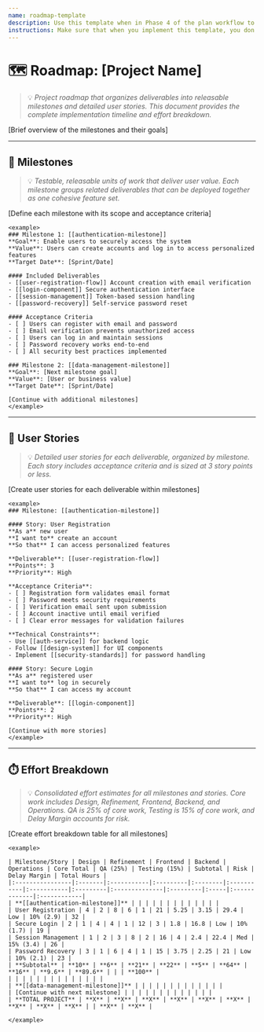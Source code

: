 ```yaml
---
name: roadmap-template
description: Use this template when in Phase 4 of the plan workflow to create a project roadmap that organizes deliverables into milestones and create user stories with effort estimates.
instructions: Make sure that when you implement this template, you don't include these instructions or any other front matter from this template in your work. Output should always and only be the markdown part outside of the front matter. Never include any tags like <example>, <commentary>, or similar tags - these serve only to increase clarity about implementation. Always use single [ ] brackets to indicate instructions the implementer should follow. When referencing other documents from this project, use wikilinks format [[filename-wikilink-example]] to reference them. Do not include the file extension or path.
---
```

# 🗺️ Roadmap: [Project Name]
> 💡 *Project roadmap that organizes deliverables into releasable milestones and detailed user stories. This document provides the complete implementation timeline and effort breakdown.*

[Brief overview of the milestones and their goals]

---

## 🎯 Milestones
> 💡 *Testable, releasable units of work that deliver user value. Each milestone groups related deliverables that can be deployed together as one cohesive feature set.*

[Define each milestone with its scope and acceptance criteria]

```
<example>
### Milestone 1: [[authentication-milestone]]
**Goal**: Enable users to securely access the system
**Value**: Users can create accounts and log in to access personalized features
**Target Date**: [Sprint/Date]

#### Included Deliverables
- [[user-registration-flow]] Account creation with email verification
- [[login-component]] Secure authentication interface
- [[session-management]] Token-based session handling
- [[password-recovery]] Self-service password reset

#### Acceptance Criteria
- [ ] Users can register with email and password
- [ ] Email verification prevents unauthorized access
- [ ] Users can log in and maintain sessions
- [ ] Password recovery works end-to-end
- [ ] All security best practices implemented

### Milestone 2: [[data-management-milestone]]
**Goal**: [Next milestone goal]
**Value**: [User or business value]
**Target Date**: [Sprint/Date]

[Continue with additional milestones]
</example>
```

---

## 📝 User Stories
> 💡 *Detailed user stories for each deliverable, organized by milestone. Each story includes acceptance criteria and is sized at 3 story points or less.*

[Create user stories for each deliverable within milestones]

```
<example>
### Milestone: [[authentication-milestone]]

#### Story: User Registration
**As a** new user  
**I want to** create an account  
**So that** I can access personalized features

**Deliverable**: [[user-registration-flow]]
**Points**: 3
**Priority**: High

**Acceptance Criteria**:
- [ ] Registration form validates email format
- [ ] Password meets security requirements
- [ ] Verification email sent upon submission
- [ ] Account inactive until email verified
- [ ] Clear error messages for validation failures

**Technical Constraints**:
- Use [[auth-service]] for backend logic
- Follow [[design-system]] for UI components
- Implement [[security-standards]] for password handling

#### Story: Secure Login
**As a** registered user  
**I want to** log in securely  
**So that** I can access my account

**Deliverable**: [[login-component]]
**Points**: 2
**Priority**: High

[Continue with more stories]
</example>
```

---

## ⏱️ Effort Breakdown
> 💡 *Consolidated effort estimates for all milestones and stories. Core work includes Design, Refinement, Frontend, Backend, and Operations. QA is 25% of core work, Testing is 15% of core work, and Delay Margin accounts for risk.*

[Create effort breakdown table for all milestones]

```
<example>

| Milestone/Story | Design | Refinement | Frontend | Backend | Operations | Core Total | QA (25%) | Testing (15%) | Subtotal | Risk | Delay Margin | Total Hours |
|:----------------|:-------|:-----------|:---------|:--------|:-----------|:-----------|:---------|:--------------|:---------|:-----|:-------------|:------------|
| **[[authentication-milestone]]** | | | | | | | | | | | | |
| User Registration | 4 | 2 | 8 | 6 | 1 | 21 | 5.25 | 3.15 | 29.4 | Low | 10% (2.9) | 32 |
| Secure Login | 2 | 1 | 4 | 4 | 1 | 12 | 3 | 1.8 | 16.8 | Low | 10% (1.7) | 19 |
| Session Management | 1 | 2 | 3 | 8 | 2 | 16 | 4 | 2.4 | 22.4 | Med | 15% (3.4) | 26 |
| Password Recovery | 3 | 1 | 6 | 4 | 1 | 15 | 3.75 | 2.25 | 21 | Low | 10% (2.1) | 23 |
| **Subtotal** | **10** | **6** | **21** | **22** | **5** | **64** | **16** | **9.6** | **89.6** | | | **100** |
| | | | | | | | | | | | | |
| **[[data-management-milestone]]** | | | | | | | | | | | | |
| [Continue with next milestone] | | | | | | | | | | | | |
| **TOTAL PROJECT** | **X** | **X** | **X** | **X** | **X** | **X** | **X** | **X** | **X** | | **X** | **X** |

</example>
```
